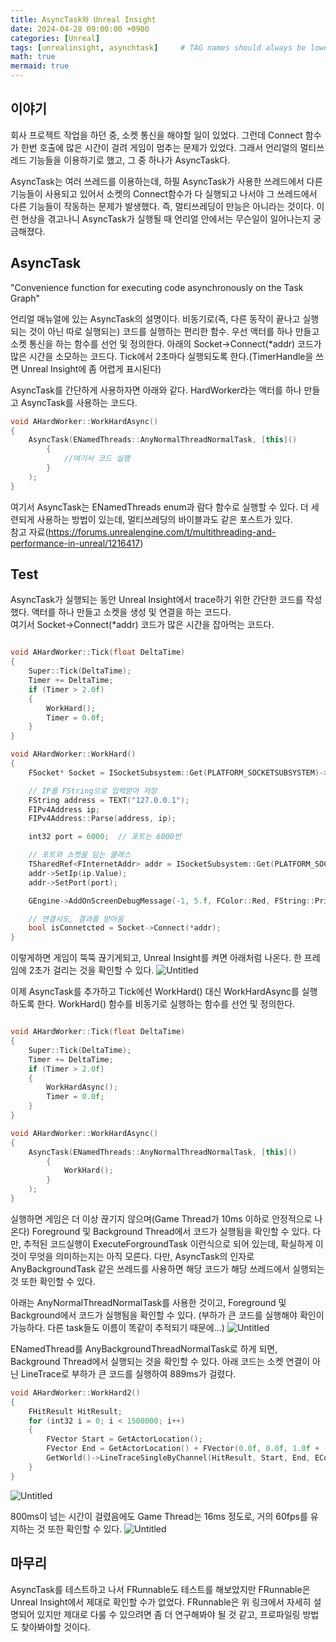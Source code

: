 ```yaml
---
title: AsyncTask와 Unreal Insight
date: 2024-04-28 09:00:00 +0900
categories: [Unreal]
tags: [unrealinsight, asynchtask]     # TAG names should always be lowercase
math: true
mermaid: true
---
```

## 이야기
회사 프로젝트 작업을 하던 중, 소켓 통신을 해야할 일이 있었다. 그런데 Connect 함수가 한번 호출에 많은 시간이 걸려 게임이 멈추는 문제가 있었다. 그래서 언리얼의 멀티쓰레드 기능들을 이용하기로 했고, 그 중 하나가 AsyncTask다.


AsyncTask는 여러 쓰레드를 이용하는데, 하필 AsyncTask가 사용한 쓰레드에서 다른 기능들이 사용되고 있어서 소켓의 Connect함수가 다 실행되고 나서야 그 쓰레드에서 다른 기능들이 작동하는 문제가 발생했다. 즉, 멀티쓰레딩이 만능은 아니라는 것이다. 이런 현상을 겪고나니 AsyncTask가 실행될 때 언리얼 안에서는 무슨일이 일어나는지 궁금해졌다.

## AsyncTask

"Convenience function for executing code asynchronously on the Task Graph"

언리얼 매뉴얼에 있는 AsyncTask의 설명이다. 비동기로(즉, 다른 동작이 끝나고 실행되는 것이 아닌 따로 실행되는) 코드를 실행하는 편리한 함수. 우선 액터를 하나 만들고 소켓 통신을 하는 함수를 선언 및 정의한다. 아래의 Socket->Connect(*addr) 코드가 많은 시간을 소모하는 코드다. Tick에서 2초마다 실행되도록 한다.(TimerHandle을 쓰면 Unreal Insight에 좀 어렵게 표시된다)
  
AsyncTask를 간단하게 사용하자면 아래와 같다. HardWorker라는 액터를 하나 만들고 AsyncTask를 사용하는 코드다.

```cpp
void AHardWorker::WorkHardAsync() 
{
	AsyncTask(ENamedThreads::AnyNormalThreadNormalTask, [this]()
		{
			//여기서 코드 실행
		}
	);
}
```

여기서 AsyncTask는 ENamedThreads enum과 람다 함수로 실행할 수 있다. 더 세련되게 사용하는 방법이 있는데, 멀티쓰레딩의 바이블과도 같은 포스트가 있다.
<br/>
참고 자료(<https://forums.unrealengine.com/t/multithreading-and-performance-in-unreal/1216417>)


## Test
AsyncTask가 실행되는 동안 Unreal Insight에서 trace하기 위한 간단한 코드를 작성했다. 액터를 하나 만들고 소켓을 생성 및 연결을 하는 코드다.
<br/>
여기서 Socket->Connect(*addr) 코드가 많은 시간을 잡아먹는 코드다.


```cpp

void AHardWorker::Tick(float DeltaTime)
{
	Super::Tick(DeltaTime);
	Timer += DeltaTime;
	if (Timer > 2.0f)
	{
		WorkHard();
		Timer = 0.0f;
	}
}

void AHardWorker::WorkHard()
{
	FSocket* Socket = ISocketSubsystem::Get(PLATFORM_SOCKETSUBSYSTEM)->CreateSocket(TEXT("Stream"), TEXT("Client Socket"));

	// IP를 FString으로 입력받아 저장
	FString address = TEXT("127.0.0.1");
	FIPv4Address ip;
	FIPv4Address::Parse(address, ip);

	int32 port = 6000;	// 포트는 6000번

	// 포트와 소켓을 담는 클래스
	TSharedRef<FInternetAddr> addr = ISocketSubsystem::Get(PLATFORM_SOCKETSUBSYSTEM)->CreateInternetAddr();
	addr->SetIp(ip.Value);
	addr->SetPort(port);

	GEngine->AddOnScreenDebugMessage(-1, 5.f, FColor::Red, FString::Printf(TEXT("Trying to connect@@@@@.")));

	// 연결시도, 결과를 받아옴
	bool isConnetcted = Socket->Connect(*addr);
}

```

이렇게하면 게임이 뚝뚝 끊기게되고, Unreal Insight를 켜면 아래처럼 나온다. 한 프레임에 2초가 걸리는 것을 확인할 수 있다.
![Untitled](/assets/AsyncTask/2sTick.png)


이제 AsyncTask를 추가하고 Tick에선 WorkHard() 대신 WorkHardAsync를 실행하도록 한다. WorkHard() 함수를 비동기로 실행하는 함수를 선언 및 정의한다.

```cpp

void AHardWorker::Tick(float DeltaTime)
{
	Super::Tick(DeltaTime);
	Timer += DeltaTime;
	if (Timer > 2.0f)
	{
		WorkHardAsync();
		Timer = 0.0f;
	}
}

void AHardWorker::WorkHardAsync()
{
	AsyncTask(ENamedThreads::AnyNormalThreadNormalTask, [this]()
		{
			WorkHard();
		}
	);
}
```

실행하면 게임은 더 이상 끊기지 않으며(Game Thread가 10ms 이하로 안정적으로 나온다) Foreground 및 Background Thread에서 코드가 실행됨을 확인할 수 있다. 다만, 추적된 코드실행이 ExecuteForgroundTask 이런식으로 되어 있는데, 확실하게 이것이 무엇을 의미하는지는 아직 모른다. 다만, AsyncTask의 인자로 AnyBackgroundTask 같은 쓰레드를 사용하면 해당 코드가 해당 쓰레드에서 실행되는 것 또한 확인할 수 있다.


아래는 AnyNormalThreadNormalTask를 사용한 것이고, Foreground 및 Background에서 코드가 실행됨을 확인할 수 있다. (부하가 큰 코드를 실행해야 확인이 가능하다. 다른 task들도 이름이 똑같이 추적되기 때문에...)
![Untitled](/assets/AsyncTask/Foreground.png)


ENamedThread를 AnyBackgroundThreadNormalTask로 하게 되면, Background Thread에서 실행되는 것을 확인할 수 있다. 아래 코드는 소켓 연결이 아닌 LineTrace로 부하가 큰 코드를 실행하여 889ms가 걸렸다.
```cpp
void AHardWorker::WorkHard2()
{
	FHitResult HitResult;
	for (int32 i = 0; i < 1500000; i++)
	{
		FVector Start = GetActorLocation();
		FVector End = GetActorLocation() + FVector(0.0f, 0.0f, 1.0f + (i * 0.0001f));
		GetWorld()->LineTraceSingleByChannel(HitResult, Start, End, ECollisionChannel::ECC_WorldStatic);
	}
}
```
![Untitled](/assets/AsyncTask/Background.png)


800ms이 넘는 시간이 걸렸음에도 Game Thread는 16ms 정도로, 거의 60fps를 유지하는 것 또한 확인할 수 있다.
![Untitled](/assets/AsyncTask/GameAndBackground.png)







## 마무리
AsyncTask를 테스트하고 나서 FRunnable도 테스트를 해보았지만 FRunnable은 Unreal Insight에서 제대로 확인할 수가 없었다. FRunnable은 위 링크에서 자세히 설명되어 있지만 제대로 다룰 수 있으려면 좀 더 연구해봐야 될 것 같고, 프로파일링 방법도 찾아봐야할 것이다.